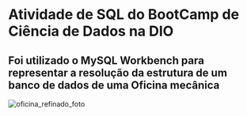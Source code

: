 # Atividade de SQL do BootCamp de Ciência de Dados na DIO
## Foi utilizado o MySQL Workbench para representar a resolução da estrutura de um banco de dados de uma Oficina mecânica

![oficina_refinado_foto](https://user-images.githubusercontent.com/53056229/199079786-2b281e18-d972-4a57-ab59-853fec40a5c1.png)
